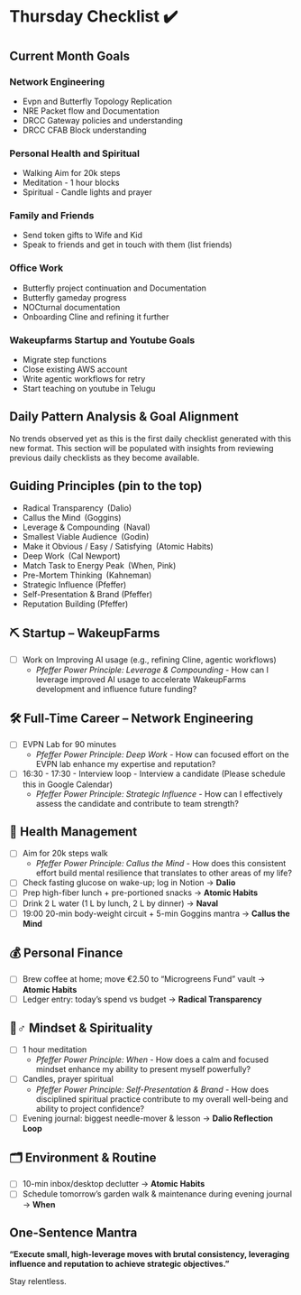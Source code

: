 # Thursday Checklist ✔️

## Current Month Goals

### Network Engineering
- Evpn and Butterfly Topology Replication
- NRE Packet flow and Documentation
- DRCC Gateway policies and understanding
- DRCC CFAB Block understanding

### Personal Health and Spiritual
- Walking Aim for 20k steps
- Meditation - 1 hour blocks
- Spiritual - Candle lights and prayer

### Family and Friends
- Send token gifts to Wife and Kid
- Speak to friends and get in touch with them (list friends)

### Office Work
- Butterfly project continuation and Documentation
- Butterfly gameday progress
- NOCturnal documentation
- Onboarding Cline and refining it further

### Wakeupfarms Startup and Youtube Goals
- Migrate step functions
- Close existing AWS account
- Write agentic workflows for retry
- Start teaching on youtube in Telugu

## Daily Pattern Analysis & Goal Alignment

No trends observed yet as this is the first daily checklist generated with this new format. This section will be populated with insights from reviewing previous daily checklists as they become available.

## Guiding Principles (pin to the top)

- Radical Transparency (Dalio)
- Callus the Mind (Goggins)
- Leverage & Compounding (Naval)
- Smallest Viable Audience (Godin)
- Make it Obvious / Easy / Satisfying (Atomic Habits)
- Deep Work (Cal Newport)
- Match Task to Energy Peak (When, Pink)
- Pre-Mortem Thinking (Kahneman)
- Strategic Influence (Pfeffer)
- Self-Presentation & Brand (Pfeffer)
- Reputation Building (Pfeffer)

## ⛏ Startup – WakeupFarms

- [ ] Work on Improving AI usage (e.g., refining Cline, agentic workflows)
    - *Pfeffer Power Principle: Leverage & Compounding* - How can I leverage improved AI usage to accelerate WakeupFarms development and influence future funding?

## 🛠 Full-Time Career – Network Engineering

- [ ] EVPN Lab for 90 minutes
    - *Pfeffer Power Principle: Deep Work* - How can focused effort on the EVPN lab enhance my expertise and reputation?
- [ ] 16:30 - 17:30 - Interview loop - Interview a candidate (Please schedule this in Google Calendar)
    - *Pfeffer Power Principle: Strategic Influence* - How can I effectively assess the candidate and contribute to team strength?

## 💪 Health Management

- [ ] Aim for 20k steps walk
    - *Pfeffer Power Principle: Callus the Mind* - How does this consistent effort build mental resilience that translates to other areas of my life?
- [ ] Check fasting glucose on wake-up; log in Notion → **Dalio**
- [ ] Prep high-fiber lunch + pre-portioned snacks → **Atomic Habits**
- [ ] Drink 2 L water (1 L by lunch, 2 L by dinner) → **Naval**
- [ ] 19:00 20-min body-weight circuit + 5-min Goggins mantra → **Callus the Mind**

## 💰 Personal Finance

- [ ] Brew coffee at home; move €2.50 to “Microgreens Fund” vault → **Atomic Habits**
- [ ] Ledger entry: today’s spend vs budget → **Radical Transparency**

## 🧘♂️ Mindset & Spirituality

- [ ] 1 hour meditation
    - *Pfeffer Power Principle: When* - How does a calm and focused mindset enhance my ability to present myself powerfully?
- [ ] Candles, prayer spiritual
    - *Pfeffer Power Principle: Self-Presentation & Brand* - How does disciplined spiritual practice contribute to my overall well-being and ability to project confidence?
- [ ] Evening journal: biggest needle-mover & lesson → **Dalio Reflection Loop**

## 🗂 Environment & Routine

- [ ] 10-min inbox/desktop declutter → **Atomic Habits**
- [ ] Schedule tomorrow’s garden walk & maintenance during evening journal → **When**

## One-Sentence Mantra

**“Execute small, high-leverage moves with brutal consistency, leveraging influence and reputation to achieve strategic objectives.”**

Stay relentless.
